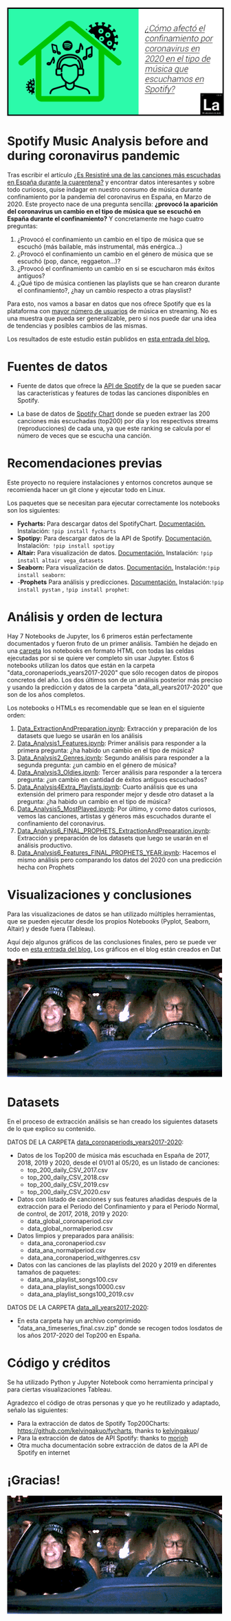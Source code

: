 ![enter image description here](images_features_distribution/portada_spotify_coronavirus_analysis.png)
# Spotify Music Analysis before and during coronavirus pandemic

Tras escribir el artículo [¿Es Resistiré una de las canciones más escuchadas en España durante la cuarentena?](https://www.akakicreations.com/es-resistire-una-de-las-canciones-mas-escuchadas-en-espana-durante-la-cuarentena/) y encontrar datos interesantes y sobre todo curiosos, quise indagar en nuestro consumo de música durante confinamiento por la pandemia del coronavirus en España, en Marzo de 2020. Este proyecto nace de una pregunta sencilla: **¿provocó la aparición del coronavirus un cambio en el tipo de música que se escuchó en España durante el confinamiento?** Y concretamente me hago cuatro preguntas:
1. ¿Provocó el confinamiento un cambio en el tipo de música que se escuchó (más bailable, más instrumental, más enérgica...)
2. ¿Provocó el confinamiento un cambio en el género de música que se escuchó (pop, dance, reggaeton...)?
3. ¿Provocó el confinamiento un cambio en si se escucharon más éxitos antiguos?
4.  ¿Qué tipo de música contienen las playlists que se han crearon durante el confinamiento?, ¿hay un cambio respecto a otras playslist?

Para esto, nos vamos a basar en datos que nos ofrece Spotify que es la plataforma con [mayor número de usuarios](https://es.statista.com/grafico/19793/usuarios-activos-y-de-pago-de-spotify/) de música en streaming. No es una muestra que pueda ser generalizable, pero si nos puede dar una idea de tendencias y posibles cambios de las mismas.

Los resultados de este estudio están publidos en [esta entrada del blog.](https://www.akakicreations.com/como-afecto-el-confinamiento-por-coronavirus-en-2020-en-el-tipo-de-musica-que-escuchamos-en-spotify-2/)

# Fuentes de datos

 - Fuente de datos que ofrece la [API de Spotify](https://developer.spotify.com/documentation/web-api/) de la que se pueden sacar las características y features de todas las canciones disponibles en Spotify.
   
 - La base de datos de [Spotify Chart](https://spotifycharts.com/regional) donde se pueden extraer las 200 canciones más escuchadas (top200) por día y los respectivos streams (reproducciones) de cada una, ya que este ranking se calcula por el número de veces que se escucha una canción.

# Recomendaciones previas

Este proyecto no requiere instalaciones y entornos concretos aunque se recomienda hacer un git clone y ejecutar todo en Linux.

Los paquetes que se necesitan para ejecutar correctamente los notebooks son los siguientes:

 - **Fycharts:** Para descargar datos del SpotifyChart. [Documentación.](https://pypi.org/project/fycharts/) Instalación: ```!pip install fycharts```
 - **Spotipy:** Para descargar datos de la API de Spotify. [Documentación.](https://spotipy.readthedocs.io/en/2.16.0/) Instalación:``` !pip install spotipy```
 - **Altair:** Para visualización de datos. [Documentación.](https://altair-viz.github.io) Instalación: ```!pip install altair vega_datasets```
 - **Seaborn:** Para visualización de datos. [Documentación.](https://seaborn.pydata.org) Instalación:```!pip install seaborn```:
 -  -**Prophets** Para análisis y predicciones. [Documentación.](https://facebook.github.io/prophet/) Instalación:```!pip install pystan``` , ```!pip install prophet```:

# Análisis y orden de lectura
Hay 7 Notebooks de Jupyter, los 6 primeros están perfectamente documentados y fueron fruto de un primer análisis. También he dejado en una [carpeta](notebooks_inHTML) los notebooks en formato HTML con todas las celdas ejecutadas por si se quiere ver completo sin usar Jupyter. Estos 6 notebooks utilizan los datos que están en la carpeta "data_coronaperiods_years2017-2020" que sólo recogen datos de piropos concretos del año. Los dos últimos son de un análisis posterior más preciso y usando la predicción y datos de la carpeta "data_all_years2017-2020" que son de los años completos.

Los notebooks o HTMLs es recomendable que se lean en el siguiente orden:
1. [Data_ExtractionAndPreparation.ipynb](Data_ExtractionAndPreparation.ipynb): Extracción y preparación de los datasets que luego se usarán en los análisis
2. [Data_Analysis1_Features.ipynb](Data_Analysis1_Features.ipynb): Primer análisis para responder a la primera pregunta: ¿ha habido un cambio en el tipo de música?
3. [Data_Analysis2_Genres.ipynb](Data_Analysis2_genres.ipynb): Segundo análisis para responder a la segunda pregunta: ¿un cambio en el género de música?
4. [Data_Analysis3_Oldies.ipynb](Data_Analysis3_oldies.ipynb): Tercer análisis para responder a la tercera pregunta: ¿un cambio en cantidad de éxitos antiguos escuchados?
5. [Data_Analysis4Extra_Playlists.ipynb](Data_Analysis4Extra_Playlists.ipynb): Cuarto análisis que es una extensión del primero para responder mejor y desde otro dataset a la pregunta: ¿ha habido un cambio en el tipo de música?
6. [Data_Analysis5_MostPlayed.ipynb](Data_Analysis5_MostPlayed.ipynb): Por último, y como datos curiosos, vemos las canciones, artistas y géneros más escuchados durante el confinamiento del coronavirus.
7. [Data_Analysis6_FINAL_PROPHETS_ExtractionAndPreparation.ipynb](7.Data_Analysis6_FINAL_PROPHETS_ExtractionAndPreparation.ipynb): Extracción y preparación de los datasets que luego se usarán en el análisis productivo.
8. [Data_Analysis6_Features_FINAL_PROPHETS_YEAR.ipynb](8.Data_Analysis6_Features_FINAL_PROPHETS_YEAR.ipynb): Hacemos el mismo análisis pero comparando los datos del 2020 con una predicción hecha con Prophets

# Visualizaciones y conclusiones

Para las visualizaciones de datos se han utilizado múltiples herramientas, que se pueden ejecutar desde los propios Notebooks (Pyplot, Seaborn, Altair) y desde fuera (Tableau).

Aquí dejo algunos gráficos de las conclusiones finales, pero se puede ver todo en [esta entrada del blog.](https://www.akakicreations.com/como-afecto-el-confinamiento-por-coronavirus-en-2020-en-el-tipo-de-musica-que-escuchamos-en-spotify-2/) Los gráficos en el blog están creados en Dat

![enter image description here](images_features_distribution/giphy_rock.gif)

# Datasets
En el proceso de extracción análisis se han creado los siguientes datasets de lo que explico su contenido.

DATOS DE LA CARPETA  [data_coronaperiods_years2017-2020](data_coronaperiods_years2017-2020):
 - Datos de los Top200 de música más escuchada en España de 2017, 2018, 2019 y 2020, desde el 01/01 al 05/20, es un listado de canciones: 
	 - top_200_daily_CSV_2017.csv
	 - top_200_daily_CSV_2018.csv
	 - top_200_daily_CSV_2019.csv
	 - top_200_daily_CSV_2020.csv
- Datos con listado de canciones y sus features añadidas después de la extracción para el Periodo del Confinamiento y para el Periodo Normal, de control, de 2017, 2018, 2019 y 2020:
	- data_global_coronaperiod.csv
	- data_global_normalperiod.csv
- Datos limpios y preparados para análisis:
	- data_ana_coronaperiod.csv
	- data_ana_normalperiod.csv
	- data_ana_coronaperiod_withgenres.csv
- Datos con las canciones de las playlists del 2020 y 2019 en diferentes tamaños de paquetes:
	- data_ana_playlist_songs100.csv
	- data_ana_playlist_songs10000.csv
	- data_ana_playlist_songs100_2019.csv
	
DATOS DE LA CARPETA  [data_all_years2017-2020](data_all_years2017-2020):
- En esta carpeta hay un archivo comprimido "data_ana_timeseries_final.csv.zip" donde se recogen todos losdatos de los años 2017-2020 del Top200 en España.

# Código y créditos

Se ha utilizado Python y Jupyter Notebook como herramienta principal y para ciertas visualizaciones Tableau.

Agradezco el código de otras personas y que yo he reutilizado y adaptado, señalo las siguientes:
 - Para la extracción de datos de Spotify Top200Charts: https://github.com/kelvingakuo/fycharts, thanks to [kelvingakuo](https://github.com/kelvingakuo)/
 - Para la extracción de datos de API Spotify: thanks to [morioh](https://morioh.com/p/31b8a607b2b0)
 - Otra mucha documentación sobre extracción de datos de la API de Spotify en internet

# ¡Gracias!

![enter image description here](images_features_distribution/giphy_rock.gif)
<!--stackedit_data:
eyJoaXN0b3J5IjpbMTA4OTYxODkwNCwtMTI5MjMyNDc5OCwtMT
g4NDU0ODkzOSwyMDg0NjY2NjksLTE0NDkyOTgyNzAsMTU5MjM4
NTEyMiw3NDQ2MjE4MzAsNjE5NzQ2NTk5LC02NzM2ODY0NTksMj
M5MTQ1ODE1LDg2NDY3MTgyOCw5MTEzODc5MjYsLTE1MDEwMjM5
LDYzMjgyMTk1MCw1MTU3MTA3ODgsLTQ5NDQ5MTA0OSwxNDQ5ND
cxMTc3LDcyNjM3Mjg5OSw0MjA2NzA5OTcsMTgzMDc1MzUzXX0=

-->